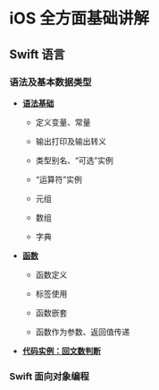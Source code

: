 # iOS 全方面基础讲解

## Swift 语言

### 语法及基本数据类型

+ **[语法基础](#)**

  + 定义变量、常量
  
  + 输出打印及输出转义
  
  + 类型别名、“可选”实例
  
  + “运算符”实例
  
  + 元组
  
  + 数组
  
  + 字典

+ **[函数](#)**

  + 函数定义
  
  + 标签使用
  
  + 函数嵌套
  
  + 函数作为参数、返回值传递

+ **[代码实例：回文数判断](#)**

### Swift 面向对象编程

